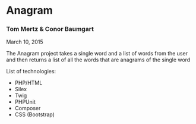 # Anagram

### Tom Mertz & Conor Baumgart

March 10, 2015

The Anagram project takes a single word and a list of words from the user and then returns a list of all the words that are anagrams of the single word

List of technologies:

* PHP/HTML
* Silex
* Twig
* PHPUnit
* Composer
* CSS (Bootstrap)
